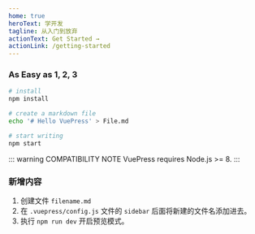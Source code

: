 ```yaml
---
home: true
heroText: 学开发
tagline: 从入门到放弃
actionText: Get Started →
actionLink: /getting-started
---
```


### As Easy as 1, 2, 3

```bash
# install
npm install

# create a markdown file
echo '# Hello VuePress' > File.md

# start writing
npm start
```

::: warning COMPATIBILITY NOTE
VuePress requires Node.js >= 8.
:::

### 新增内容

1. 创建文件 `filename.md`
2. 在 `.vuepress/config.js` 文件的 `sidebar` 后面将新建的文件名添加进去。
3. 执行 `npm run dev` 开启预览模式。

